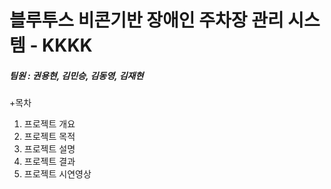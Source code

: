 # 블루투스 비콘기반 장애인 주차장 관리 시스템 - KKKK
##### 팀원 : 권용현, 김민승, 김동영, 김재현

+목차
1. 프로젝트 개요
2. 프로젝트 목적
3. 프로젝트 설명
4. 프로젝트 결과
5. 프로젝트 시연영상


